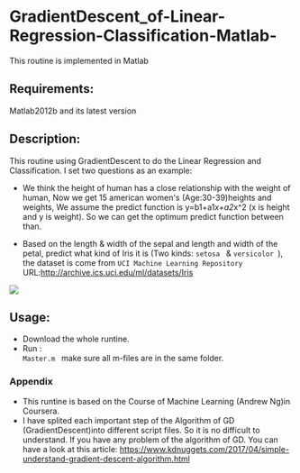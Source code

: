 # GradientDescent_of-Linear-Regression-Classification-Matlab-
This routine is implemented in Matlab 
## Requirements:
Matlab2012b and its latest version
## Description:
This routine using GradientDescent to do the Linear Regression and Classification. I set two questions as an example:
* We think the height of human has a close relationship with the weight of human, Now we get 15 american women's (Age:30-39)heights and weights, We assume the predict function is y=b1+a1*x+a2*x^2 (x is height and y is weight). So we can get the optimum predict function between than.

* Based on the length & width of the sepal and length and width of the petal, predict what kind of Iris it is (Two kinds:  `setosa ` &  `versicolor `), the dataset is come from  `UCI Machine Learning Repository ` URL:http://archive.ics.uci.edu/ml/datasets/Iris

![](https://raw.githubusercontent.com/q145492675/GradientDescent_of-Linear-Regression-Classification-Matlab-/master/The%20result%20.jpg)

## Usage:
* Download the whole runtine.
* Run :  
    `Master.m `
  make sure all m-files are in the same folder.

### Appendix
* This runtine is based on the Course of Machine Learning (Andrew Ng)in Coursera.
* I have splited each important step of the Algorithm of GD (GradientDescent)into different script files. So it is no difficult to understand. If you have any problem of the algorithm of GD. You can have a look at this article: https://www.kdnuggets.com/2017/04/simple-understand-gradient-descent-algorithm.html
